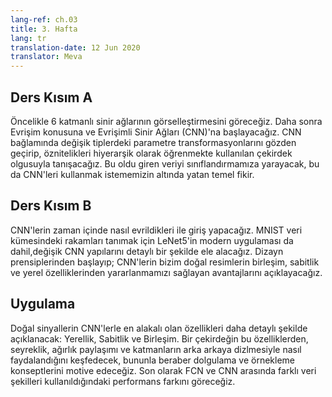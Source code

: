 ```yaml
---
lang-ref: ch.03
title: 3. Hafta
lang: tr
translation-date: 12 Jun 2020
translator: Meva
---
```



## Ders Kısım A
<!-- 

We first see a visualization of a 6-layer neural network. Next we begin with the topic of Convolutions and Convolution Neural Networks (CNN). We review several types of parameter transformations in the context of CNNs and introduce the idea of a kernel, which is used to learn features in a hierarchical manner. Thereby allowing us to classify our input data which is the basic idea motivating the use of CNNs.

-->

Öncelikle 6 katmanlı sinir ağlarının görselleştirmesini göreceğiz. Daha sonra Evrişim konusuna ve Evrişimli Sinir Ağları (CNN)'na başlayacağız. CNN bağlamında değişik tiplerdeki parametre transformasyonlarını gözden geçirip, öznitelikleri hiyerarşik olarak öğrenmekte kullanılan çekirdek olgusuyla tanışacağız. Bu oldu giren veriyi sınıflandırmamıza yarayacak, bu da CNN'leri kullanmak istememizin altında yatan temel fikir.

## Ders Kısım B
<!-- 
We give an introduction on how CNNs have evolved over time. We discuss in detail different CNN architectures, including a modern implementation of LeNet5 to exemplify the task of digit recognition on the MNIST dataset. Based on its design principles, we expand on the advantages of CNNs which allows us to exploit the compositionality, stationarity, and locality features of natural images.
-->
CNN'lerin zaman içinde nasıl evrildikleri ile giriş yapacağız. MNIST veri kümesindeki rakamları tanımak için LeNet5'in modern uygulaması da dahil,değişik CNN yapılarını detaylı bir şekilde ele alacağız. Dizayn prensiplerinden başlayıp; CNN'lerin bizim doğal resimlerin birleşim, sabitlik ve yerel özelliklerinden yararlanmamızı sağlayan avantajlarını açıklayacağız.

## Uygulama
<!-- 
Properties of natural signals that are most relevant to CNNs are discussed in more detail, namely: Locality, Stationarity, and Compositionality. We explore precisely how a kernel exploits these features through sparsity, weight sharing and the stacking of layers, as well as motivate the concepts of padding and pooling. Finally, a performance comparison between FCN and CNN was done for different data modalities.
-->
Doğal sinyallerin CNN'lerle en alakalı olan özellikleri daha detaylı şekilde açıklanacak: Yerellik, Sabitlik ve Birleşim. Bir çekirdeğin bu özelliklerden, seyreklik, ağırlık paylaşımı ve katmanların arka arkaya dizlmesiyle nasıl faydalandığını keşfedecek, bununla beraber dolgulama ve örnekleme konseptlerini motive edeceğiz. Son olarak FCN ve CNN arasında farklı veri şekilleri kullanıldığındaki performans farkını göreceğiz.